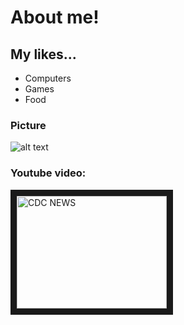 # About me!
## My likes...
* Computers
* Games
* Food
### Picture

![alt text](https://github.com/blentell/blentell.github.io/master/src/common/images/profile_pic.jpg "My Picture")
### Youtube video:
<a href="http://www.youtube.com/watch?feature=player_embedded&v=YOUTUBE_VIDEO_ID_HERE
" target="_blank"><img src="http://img.youtube.com/vi/PmBln-7PjMY" 
alt="CDC NEWS" width="240" height="180" border="10" /></a>
